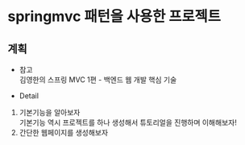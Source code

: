 # springmvc 패턴을 사용한 프로젝트

## 계획

- 참고<br>
김영한의 스프링 MVC 1편 - 백엔드 웹 개발 핵심 기술<br>

- Detail<br>
1. 기본기능을 알아보자<br>
기본기능 역시 프로젝트를 하나 생성해서 튜토리얼을 진행하며 이해해보자!<br>
2. 간단한 웹페이지를 생성해보자<br>


